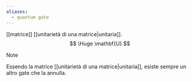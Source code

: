 ```yaml
---
aliases:
  - quantum gate
---
```

[[matrice]] [[unitarietà di una matrice|unitaria]].
$$
\Huge
\mathbf{U}
$$

> [!Note]
> Essendo la matrice [[unitarietà di una matrice|unitaria]], esiste sempre un altro gate che la annulla.
